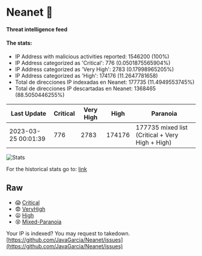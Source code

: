 # Neanet :hocho:
#### Threat intelligence feed
#### The stats:

- IP Address with malicious activities reported: 1546200 (100%)
- IP Address categorized as 'Critical':  776 (0.0501875565904%)
- IP Address categorized as 'Very High':  2783 (0.17998965205%)
- IP Address categorized as 'High':  174176 (11.2647781658)
- Total de direcciones IP indexadas en Neanet:  177735 (11.4949553745%)
- Total de direcciones IP descartadas en Neanet:  1368465 (88.5050446255%)

| Last Update | Critical | Very High | High | Paranoia |
| --- | --- | --- | --- | --- |
| 2023-03-25 00:01:39 | 776 | 2783 | 174176 | 177735 mixed list (Critical + Very High + High)|

![Stats](https://docs.google.com/spreadsheets/d/e/2PACX-1vSnaNMIXVabIpDJjufMlzH7poXnshF3mgd8Is1g9ytUEzVsP5my4Trn8f-xkoLLQ38xpL3HtmUexLo6/pubchart?oid=501124687&format=image)

For the historical stats go to: [link](/stats.csv)
## Raw
- :scream: [Critical](https://raw.githubusercontent.com/JavaGarcia/Neanet/master/blacklists/neanet_critical.txt)
- :fearful: [VeryHigh](https://raw.githubusercontent.com/JavaGarcia/Neanet/master/blacklists/neanet_veryHigh.txtt)
- :frowning: [High](https://raw.githubusercontent.com/JavaGarcia/Neanet/master/blacklists/neanet_high.txt)
- :dizzy_face: [Mixed-Paranoia](https://raw.githubusercontent.com/JavaGarcia/Neanet/master/blacklists/neanet_all.txt)


Your IP is indexed? You may request to takedown. [https://github.com/JavaGarcia/Neanet/issues](https://github.com/JavaGarcia/Neanet/issues)




















































































































































































































































































































































































































































































































































































































































































































































































































































































































































































































































































































































































































































































































































































































































































































































































































































































































































































































































































































































































































































































































































































































































































































































































































































































































































































































































































































































































































































































































































































































































































































































































































































































































































































































































































































































































































































































































































































































































































































































































































































































































































































































































































































































































































































































































































































































































































































































































































































































































































































































































































































































































































































































































































































































































































































































































































































































































































































































































































































































































































































































































































































































































































































































































































































































































































































































































































































































































































































































































































































































































































































































































































































































































































































































































































































































































































































































































































































































































































































































































































































































































































































































































































































































































































































































































































































































































































































































































































































































































































































































































































































































































































































































































































































































































































































































































































































































































































































































































































































































































































































































































































































































































































































